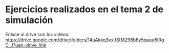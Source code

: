 # Ejercicios realizados en el tema 2 de simulación

Enlace al drive con los videos: https://drive.google.com/drive/folders/14uAkkq3vxIfStMZ98b8y5qauu6tRgC_J?usp=drive_link 

